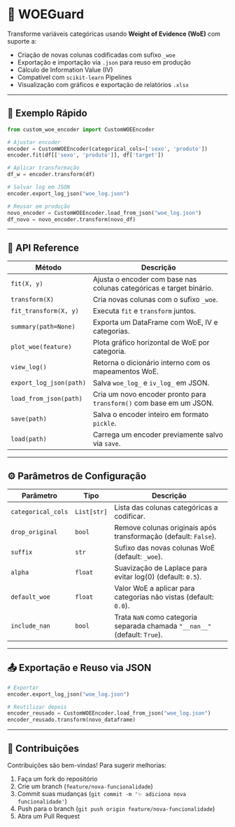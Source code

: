 # 🧮 WOEGuard

Transforme variáveis categóricas usando **Weight of Evidence (WoE)** com suporte a:

- Criação de novas colunas codificadas com sufixo `_woe`
- Exportação e importação via `.json` para reuso em produção
- Cálculo de Information Value (IV)
- Compatível com `scikit-learn` Pipelines
- Visualização com gráficos e exportação de relatórios `.xlsx`

---

## 🚀 Exemplo Rápido

```python
from custom_woe_encoder import CustomWOEEncoder

# Ajustar encoder
encoder = CustomWOEEncoder(categorical_cols=['sexo', 'produto'])
encoder.fit(df[['sexo', 'produto']], df['target'])

# Aplicar transformação
df_w = encoder.transform(df)

# Salvar log em JSON
encoder.export_log_json("woe_log.json")

# Reusar em produção
novo_encoder = CustomWOEEncoder.load_from_json("woe_log.json")
df_novo = novo_encoder.transform(novo_df)
```

---

## 📒 API Reference

| Método                  | Descrição                                                           |
|-------------------------|---------------------------------------------------------------------|
| `fit(X, y)`             | Ajusta o encoder com base nas colunas categóricas e target binário. |
| `transform(X)`          | Cria novas colunas com o sufixo `_woe`.                             |
| `fit_transform(X, y)`   | Executa `fit` e `transform` juntos.                                 |
| `summary(path=None)`    | Exporta um DataFrame com WoE, IV e categorias.                      |
| `plot_woe(feature)`     | Plota gráfico horizontal de WoE por categoria.                      |
| `view_log()`          | Retorna o dicionário interno com os mapeamentos WoE.                |
| `export_log_json(path)` | Salva `woe_log_` e `iv_log_` em JSON.                               |
| `load_from_json(path)`  | Cria um novo encoder pronto para `transform()` com base em um JSON. |
| `save(path)`            | Salva o encoder inteiro em formato `pickle`.                        |
| `load(path)`            | Carrega um encoder previamente salvo via `save`.                    |

---

## ⚙️ Parâmetros de Configuração

| Parâmetro          | Tipo        | Descrição                                                                    |
|--------------------|-------------|------------------------------------------------------------------------------|
| `categorical_cols` | `List[str]` | Lista das colunas categóricas a codificar.                                   |
| `drop_original`    | `bool`      | Remove colunas originais após transformação (default: `False`).              |
| `suffix`           | `str`       | Sufixo das novas colunas WoE (default: `_woe`).                              |
| `alpha`            | `float`     | Suavização de Laplace para evitar log(0) (default: `0.5`).                   |
| `default_woe`      | `float`     | Valor WoE a aplicar para categorias não vistas (default: `0.0`).             |
| `include_nan`      | `bool`      | Trata `NaN` como categoria separada chamada `"__nan__"` (default: `True`). |

---

## 📤 Exportação e Reuso via JSON

```python
# Exportar
encoder.export_log_json("woe_log.json")

# Reutilizar depois
encoder_reusado = CustomWOEEncoder.load_from_json("woe_log.json")
encoder_reusado.transform(novo_dataframe)
```

---

## 🤝 Contribuições

Contribuições são bem-vindas! Para sugerir melhorias:

1. Faça um fork do repositório
2. Crie um branch (`feature/nova-funcionalidade`)
3. Commit suas mudanças (`git commit -m '✨ adiciona nova funcionalidade'`)
4. Push para o branch (`git push origin feature/nova-funcionalidade`)
5. Abra um Pull Request
